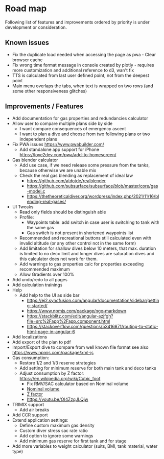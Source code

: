 # Road map

Following list of features and improvements ordered by priority is under development or consideration.

## Known issues

* Fix the duplicate load needed when accessing the page as pwa - Clear browser cache
* Fix wrong time format message in console created by plotly - requires more customization and additional reference to d3, wan't fix
* TTS is calculated from last user defined point, not from the deepest point
* Main menu overlaps the tabs, when text is wrapped on two rows (and some other responsiveness glitches)

## Improvements / Features

* Add documentation for gas properties and redundancies calculator
* Allow user to compare multiple plans side by side
  * I want compare consequences of emergency ascent
  * I want to plan a dive and choose from two following plans or two independent plans
* Fix PWA issues https://www.pwabuilder.com/
  * Add standalone app support for iPhone https://love2dev.com/pwa/add-to-homescreen/
* Gas blender calculator
  * Add use case, if we need release some pressure from the tanks, because otherwise we are unable mix
  * Check the real gas blending as replacement of ideal law 
    * https://github.com/atdotde/realblender
    * https://github.com/subsurface/subsurface/blob/master/core/gas-model.c
    * https://thetheoreticaldiver.org/wordpress/index.php/2021/11/16/blending-real-gases/
* UI Tweaks
  * Read only fields should be distinguish able
  * Profile:
    * Waypoints table: add switch in case user is switching to tank with the same gas
    * Gas switch is not present in shortened waypoints list
  * Recommended and recreational buttons still calculated even with invalid altitude (or any other control not in the same form)
  * Add limitation for shallow dives below 10 meters, that max. duration is limited to no deco limit and longer dives are saturation dives and this calculator does not work for them.
  * Add warnings to gas properties calc for properties exceeding recommended maximum
  * Allow Gradients over 100%
* Add undo/redo to all pages
* Add calculation trainings
* Help
  * Add help to the UI as side bar
    * <https://ej2.syncfusion.com/angular/documentation/sidebar/getting-started/>
    * <https://www.npmjs.com/package/ngx-markdown>
    * <https://stackblitz.com/edit/angular-azjfgh?file=src%2Fapp%2Fapp.component.html>
    * <https://stackoverflow.com/questions/53416871/routing-to-static-html-page-in-angular-6>
* Add localizations
* Add export of the plan to pdf
* Import/Export dive to compare from well known file format see also <https://www.npmjs.com/package/xml-js>
* Gas consumption:
  * Restore 1/2 and 1/3 reserve strategies
  * Add setting for minimum reserve for both main tank and deco tanks
  * Adjust consumption by Z factor: <https://en.wikipedia.org/wiki/Cubic_foot>
    * Fix RMV/SAC calculator based on Nominal volume
    * [Nominal volume](https://en.wikipedia.org/wiki/Diving_cylinder#Nominal_volume_of_gas_stored)
    * [Z factor](https://www.divegearexpress.com/library/articles/calculating-scuba-cylinder-capacities)
    * <https://youtu.be/OI4ZzqJLQjw>
* TRIMIX support
  * Add air breaks
* Add CCR support
* Extend application settings:
  * Define custom maximum gas density
  * Custom diver stress sac rate ratio
  * Add option to ignore some warnings
  * Add minimum gas reserve for first tank and for stage
* Add more variables to weight calculator (suits, BMI, tank material, water type)

